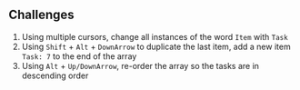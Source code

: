 ## Challenges

1. Using multiple cursors, change all instances of the word `Item` with `Task`
2. Using `Shift` + `Alt` + `DownArrow` to duplicate the last item, add a new item `Task: 7` to the end of the array
3. Using `Alt` + `Up/DownArrow`, re-order the array so the tasks are in descending order
